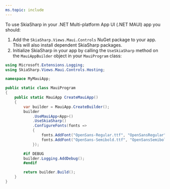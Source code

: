 ```yaml
---
ms.topic: include
---
```


To use SkiaSharp in your .NET Multi-platform App UI (.NET MAUI) app you should:

1. Add the `SkiaSharp.Views.Maui.Controls` NuGet package to your app. This will also install dependent SkiaSharp packages.
1. Initialize SkiaSharp in your app by calling the `UseSkiaSharp` method on the `MauiAppBuilder` object in your `MauiProgram` class:


```csharp
using Microsoft.Extensions.Logging;
using SkiaSharp.Views.Maui.Controls.Hosting;

namespace MyMauiApp;

public static class MauiProgram
{
    public static MauiApp CreateMauiApp()
    {
        var builder = MauiApp.CreateBuilder();
        builder
            .UseMauiApp<App>()
            .UseSkiaSharp()
            .ConfigureFonts(fonts =>
            {
                fonts.AddFont("OpenSans-Regular.ttf", "OpenSansRegular");
                fonts.AddFont("OpenSans-Semibold.ttf", "OpenSansSemibold");
            });

        #if DEBUG
        builder.Logging.AddDebug();
        #endif

        return builder.Build();
    }
}
```
